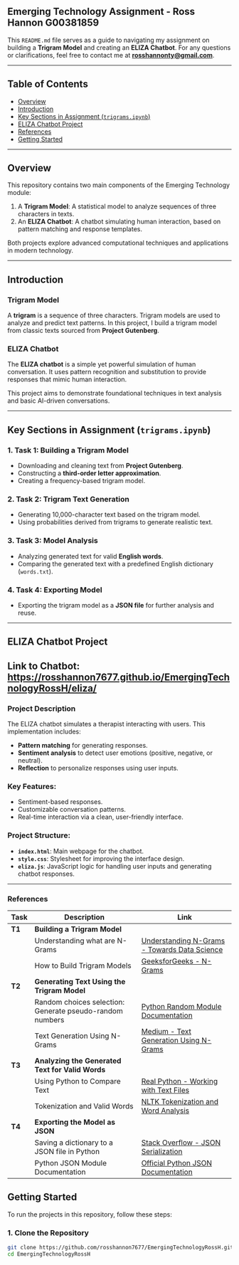 ## **Emerging Technology Assignment - Ross Hannon G00381859**

This `README.md` file serves as a guide to navigating my assignment on building a **Trigram Model** and creating an **ELIZA Chatbot**. For any questions or clarifications, feel free to contact me at **rosshannonty@gmail.com**.

---

## **Table of Contents**

- [Overview](#overview)  
- [Introduction](#introduction)  
- [Key Sections in Assignment (`trigrams.ipynb`)](#key-sections-in-assignment-trigramsipynb)  
- [ELIZA Chatbot Project](#eliza-chatbot-project)  
- [References](#References)
- [Getting Started](#getting-started)  

---

## **Overview**

This repository contains two main components of the Emerging Technology module:
1. A **Trigram Model**: A statistical model to analyze sequences of three characters in texts.
2. An **ELIZA Chatbot**: A chatbot simulating human interaction, based on pattern matching and response templates.

Both projects explore advanced computational techniques and applications in modern technology.

---

## **Introduction**

### **Trigram Model**  
A **trigram** is a sequence of three characters. Trigram models are used to analyze and predict text patterns. In this project, I build a trigram model from classic texts sourced from **Project Gutenberg**.

### **ELIZA Chatbot**  
The **ELIZA chatbot** is a simple yet powerful simulation of human conversation. It uses pattern recognition and substitution to provide responses that mimic human interaction.

This project aims to demonstrate foundational techniques in text analysis and basic AI-driven conversations.

---

## **Key Sections in Assignment (`trigrams.ipynb`)**

### **1. Task 1: Building a Trigram Model**  
- Downloading and cleaning text from **Project Gutenberg**.  
- Constructing a **third-order letter approximation**.  
- Creating a frequency-based trigram model.  

### **2. Task 2: Trigram Text Generation**  
- Generating 10,000-character text based on the trigram model.  
- Using probabilities derived from trigrams to generate realistic text.  

### **3. Task 3: Model Analysis**  
- Analyzing generated text for valid **English words**.  
- Comparing the generated text with a predefined English dictionary (`words.txt`).  

### **4. Task 4: Exporting Model**  
- Exporting the trigram model as a **JSON file** for further analysis and reuse.  

---

## **ELIZA Chatbot Project**
## Link to Chatbot: https://rosshannon7677.github.io/EmergingTechnologyRossH/eliza/

### **Project Description**  
The ELIZA chatbot simulates a therapist interacting with users. This implementation includes:
- **Pattern matching** for generating responses.
- **Sentiment analysis** to detect user emotions (positive, negative, or neutral).
- **Reflection** to personalize responses using user inputs.

### **Key Features**:
- Sentiment-based responses.
- Customizable conversation patterns.
- Real-time interaction via a clean, user-friendly interface.

### **Project Structure**:
- **`index.html`**: Main webpage for the chatbot.  
- **`style.css`**: Stylesheet for improving the interface design.  
- **`eliza.js`**: JavaScript logic for handling user inputs and generating chatbot responses.  

---

### **References**

| Task | Description                                    | Link                                                                                     |
|------|------------------------------------------------|------------------------------------------------------------------------------------------|
| **T1** | **Building a Trigram Model**                  |                                                                                          |
|      | Understanding what are N-Grams                 | [Understanding N-Grams - Towards Data Science](https://towardsdatascience.com/understanding-word-n-grams-and-n-gram-probability-in-natural-language-processing-9d9eef0fa058) |
|      | How to Build Trigram Models                    | [GeeksforGeeks - N-Grams](https://www.geeksforgeeks.org/n-gram-language-modelling-with-nltk/) |
| **T2** | **Generating Text Using the Trigram Model**    |                                                                                          |
|      | Random choices selection: Generate pseudo-random numbers | [Python Random Module Documentation](https://docs.python.org/3/library/random.html#random.choices) |
|      | Text Generation Using N-Grams                 | [Medium - Text Generation Using N-Grams](https://medium.com/@vsagziyaglitext-generation-using-n-grams-ef49e6e43d39) |
| **T3** | **Analyzing the Generated Text for Valid Words** |                                                                                          |
|      | Using Python to Compare Text                  | [Real Python - Working with Text Files](https://realpython.com/working-with-files-in-python/) |
|      | Tokenization and Valid Words                  | [NLTK Tokenization and Word Analysis](https://neptune.ai/blog/tokenization-in-nlp)       |
| **T4** | **Exporting the Model as JSON**               |                                                                                          |
|      | Saving a dictionary to a JSON file in Python  | [Stack Overflow - JSON Serialization](https://stackoverflow.com/questions/12309269/saving-dictionary-to-a-json-file-in-python) |
|      | Python JSON Module Documentation              | [Official Python JSON Documentation](https://docs.python.org/3/library/json.html)        |



## **Getting Started**

To run the projects in this repository, follow these steps:

### **1. Clone the Repository**
```bash
git clone https://github.com/rosshannon7677/EmergingTechnologyRossH.git
cd EmergingTechnologyRossH
